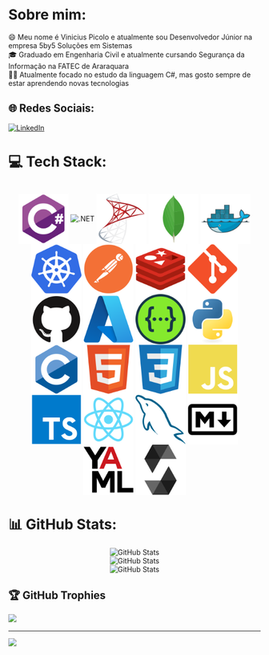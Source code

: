 # Sobre mim:
😄 Meu nome é Vinicius Picolo e atualmente sou Desenvolvedor Júnior na empresa 5by5 Soluções em Sistemas<br>🎓 Graduado em Engenharia Civil e atualmente cursando Segurança da Informação na FATEC de Araraquara<br>👩‍💻 Atualmente focado no estudo da linguagem C#, mas gosto sempre de estar aprendendo novas tecnologias<br>


## 🌐 Redes Sociais:
[![LinkedIn](https://img.shields.io/badge/LinkedIn-%230077B5.svg?logo=linkedin&logoColor=white)](https://linkedin.com/in/vinicius-picolo) 

# 💻 Tech Stack:
<div style="display: inline_block" align="center"><br>
  <img align="center" alt="C#" height="100" width="100" src="https://raw.githubusercontent.com/devicons/devicon/master/icons/csharp/csharp-original.svg">
  <img align="center" alt=".NET" height="100" width="180" src="https://img.shields.io/badge/.NET-5C2D91?style=for-the-badge&logo=.net&logoColor=white">
  <img align="center" alt="SQL-Server" height="100" width="100" src="https://raw.githubusercontent.com/devicons/devicon/master/icons/microsoftsqlserver/microsoftsqlserver-original.svg">
  <img align="center" alt="MongoDB" height="100" width="100" src="https://raw.githubusercontent.com/devicons/devicon/master/icons/mongodb/mongodb-original.svg">
  <img align="center" alt="Docker" height="100" width="100" src="https://raw.githubusercontent.com/devicons/devicon/master/icons/docker/docker-original.svg">
  <img align="center" alt="Kubernetes" height="100" width="100" src="https://raw.githubusercontent.com/devicons/devicon/master/icons/kubernetes/kubernetes-original.svg">
  <img align="center" alt="Postman" height="100" width="100" src="https://raw.githubusercontent.com/devicons/devicon/master/icons/postman/postman-original.svg">
  <img align="center" alt="Redis" height="100" width="100" src="https://raw.githubusercontent.com/devicons/devicon/master/icons/redis/redis-original.svg">
  <img align="center" alt="Git" height="100" width="100" src="https://raw.githubusercontent.com/devicons/devicon/master/icons/git/git-original.svg">
  <img align="center" alt="GitHub" height="100" width="100" src="https://raw.githubusercontent.com/devicons/devicon/master/icons/github/github-original.svg">
  <img align="center" alt="Microsoft Azure" height="100" width="100" src="https://raw.githubusercontent.com/devicons/devicon/master/icons/azure/azure-original.svg">
  <img align="center" alt="Swagger" height="100" width="100" src="https://raw.githubusercontent.com/devicons/devicon/master/icons/swagger/swagger-original.svg">
  <img align="center" alt="C" height="100" width="100" src="https://raw.githubusercontent.com/devicons/devicon/master/icons/python/python-original.svg">
  <img align="center" alt="C" height="100" width="100" src="https://raw.githubusercontent.com/devicons/devicon/master/icons/c/c-original.svg">
  <img align="center" alt="HTML5" height="100" width="100" src="https://raw.githubusercontent.com/devicons/devicon/master/icons/html5/html5-original.svg">
  <img align="center" alt="CSS3" height="100" width="100" src="https://raw.githubusercontent.com/devicons/devicon/master/icons/css3/css3-original.svg">
  <img align="center" alt="JavaScript" height="100" width="100" src="https://raw.githubusercontent.com/devicons/devicon/master/icons/javascript/javascript-plain.svg">
  <img align="center" alt="TypeScript" height="100" width="100" src="https://raw.githubusercontent.com/devicons/devicon/master/icons/typescript/typescript-original.svg">
  <img align="center" alt="ReactJS" height="100" width="100" src="https://raw.githubusercontent.com/devicons/devicon/master/icons/react/react-original.svg">
  <img align="center" alt="MySQL" height="100" width="100" src="https://raw.githubusercontent.com/devicons/devicon/master/icons/mysql/mysql-original.svg">
  <img align="center" alt="Markdown" height="100" width="100" src="https://raw.githubusercontent.com/devicons/devicon/master/icons/markdown/markdown-original.svg">
  <img align="center" alt="YAML" height="100" width="100" src="https://raw.githubusercontent.com/devicons/devicon/master/icons/yaml/yaml-original.svg">
  <img align="center" alt="Solidity" height="100" width="100" src="https://raw.githubusercontent.com/devicons/devicon/master/icons/solidity/solidity-original.svg">
</div>


# 📊 GitHub Stats:
<div align="center">
<img src="https://github-readme-stats.vercel.app/api?username=Picolo21&theme=vue-dark&hide_border=false&include_all_commits=false&count_private=true" alt="GitHub Stats" width=500px><br/>
<img src="https://github-readme-streak-stats.herokuapp.com/?user=Picolo21&theme=vue-dark&hide_border=false" alt="GitHub Stats" width=500px><br/>
<img src="https://github-readme-stats.vercel.app/api/top-langs/?username=Picolo21&theme=vue-dark&hide_border=false&include_all_commits=false&count_private=true&layout=compact" alt="GitHub Stats" width=500px>
</div>

## 🏆 GitHub Trophies
![](https://github-profile-trophy.vercel.app/?username=Picolo21&theme=radical&no-frame=false&no-bg=true&margin-w=4)

---
[![](https://visitcount.itsvg.in/api?id=Picolo21&icon=5&color=3)](https://visitcount.itsvg.in)

<!-- Proudly created with GPRM ( https://gprm.itsvg.in ) -->
